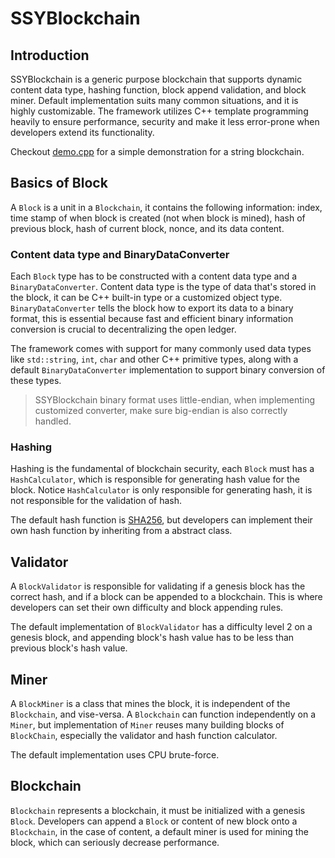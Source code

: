 # SSYBlockchain

## Introduction

SSYBlockchain is a generic purpose blockchain that supports dynamic content data type, hashing function, block append validation, and block miner. Default implementation suits many common situations, and it is highly customizable. The framework utilizes C++ template programming heavily to ensure performance, security and make it less error-prone when developers extend its functionality.

Checkout [demo.cpp](https://github.com/shuyangsun/ssy_blockchain/blob/master/demo.cpp) for a simple demonstration for a string blockchain.

## Basics of Block

A `Block` is a unit in a `Blockchain`, it contains the following information: index, time stamp of when block is created (not when block is mined), hash of previous block, hash of current block, nonce, and its data content.

### Content data type and BinaryDataConverter

Each `Block` type has to be constructed with a content data type and a `BinaryDataConverter`. Content data type is the type of data that's stored in the block, it can be C++ built-in type or a customized object type. `BinaryDataConverter` tells the block how to export its data to a binary format, this is essential because fast and efficient binary information conversion is crucial to decentralizing the open ledger.

The framework comes with support for many commonly used data types like `std::string`, `int`, `char` and other C++ primitive types, along with a default `BinaryDataConverter` implementation to support binary conversion of these types.

> SSYBlockchain binary format uses little-endian, when implementing customized converter, make sure big-endian is also correctly handled.

### Hashing

Hashing is the fundamental of blockchain security, each `Block` must has a `HashCalculator`, which is responsible for generating hash value for the block. Notice `HashCalculator` is only responsible for generating hash, it is not responsible for the validation of hash.

The default hash function is [SHA256](https://en.wikipedia.org/wiki/SHA-2), but developers can implement their own hash function by inheriting from a abstract class.

## Validator

A `BlockValidator` is responsible for validating if a genesis block has the correct hash, and if a block can be appended to a blockchain. This is where developers can set their own difficulty and block appending rules.

The default implementation of `BlockValidator` has a difficulty level 2 on a genesis block, and appending block's hash value has to be less than previous block's hash value.

## Miner

A `BlockMiner` is a class that mines the block, it is independent of the `Blockchain`, and vise-versa. A `Blockchain` can function independently on a `Miner`, but implementation of `Miner` reuses many building blocks of `BlockChain`, especially the validator and hash function calculator.

The default implementation uses CPU brute-force.

## Blockchain

`Blockchain` represents a blockchain, it must be initialized with a genesis `Block`. Developers can append a `Block` or content of new block onto a `Blockchain`, in the case of content, a default miner is used for mining the block, which can seriously decrease performance.

